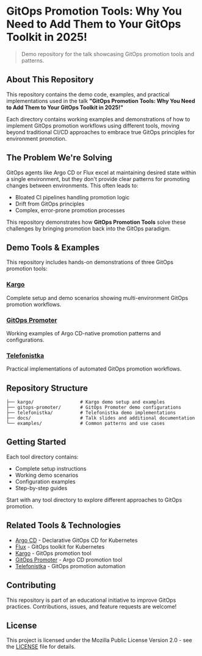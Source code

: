 # GitOps Promotion Tools: Why You Need to Add Them to Your GitOps Toolkit in 2025!

> Demo repository for the talk showcasing GitOps promotion tools and patterns.

## About This Repository

This repository contains the demo code, examples, and practical implementations used in the talk **"GitOps Promotion Tools: Why You Need to Add Them to Your GitOps Toolkit in 2025!"**

Each directory contains working examples and demonstrations of how to implement GitOps promotion workflows using different tools, moving beyond traditional CI/CD approaches to embrace true GitOps principles for environment promotion.

## The Problem We're Solving

GitOps agents like Argo CD or Flux excel at maintaining desired state within a single environment, but they don't provide clear patterns for promoting changes between environments. This often leads to:

- Bloated CI pipelines handling promotion logic
- Drift from GitOps principles
- Complex, error-prone promotion processes

This repository demonstrates how **GitOps Promotion Tools** solve these challenges by bringing promotion back into the GitOps paradigm.

## Demo Tools & Examples

This repository includes hands-on demonstrations of three GitOps promotion tools:

### [Kargo](./kargo/)
Complete setup and demo scenarios showing multi-environment GitOps promotion workflows.

### [GitOps Promoter](./gitops-promoter/)
Working examples of Argo CD-native promotion patterns and configurations.

### [Telefonistka](./telefonistka/)
Practical implementations of automated GitOps promotion workflows.

## Repository Structure

```
├── kargo/                 # Kargo demo setup and examples
├── gitops-promoter/       # GitOps Promoter demo configurations
├── telefonistka/          # Telefonistka demo implementations
├── docs/                  # Talk slides and additional documentation
└── examples/              # Common patterns and use cases
```

## Getting Started

Each tool directory contains:
- Complete setup instructions
- Working demo scenarios
- Configuration examples
- Step-by-step guides

Start with any tool directory to explore different approaches to GitOps promotion.

## Related Tools & Technologies

- [Argo CD](https://argoproj.github.io/cd/) - Declarative GitOps CD for Kubernetes
- [Flux](https://fluxcd.io/) - GitOps toolkit for Kubernetes
- [Kargo](https://kargo.io/) - GitOps promotion tool
- [GitOps Promoter](https://github.com/argoproj-labs/gitops-promoter) - Argo CD promotion tool
- [Telefonistka](https://github.com/wayfair-incubator/telefonistka) - GitOps promotion automation

## Contributing

This repository is part of an educational initiative to improve GitOps practices. Contributions, issues, and feature requests are welcome!

## License

This project is licensed under the Mozilla Public License Version 2.0 - see the [LICENSE](LICENSE) file for details.

